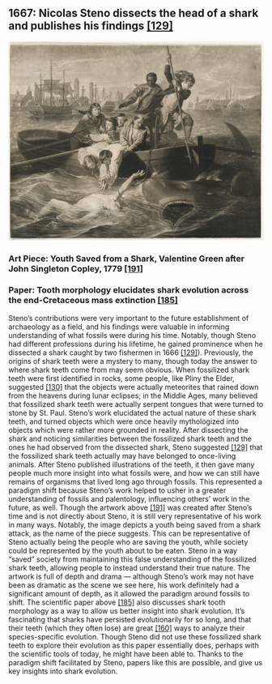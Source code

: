 ## 1667: Nicolas Steno dissects the head of a shark and publishes his findings [[129]](https://www.e-education.psu.edu/earth520/node/1803)

![pic](/images/1667.jpg)

### Art Piece: Youth Saved from a Shark, Valentine Green after John Singleton Copley, 1779 [[191]](https://hvrd.art/o/277538)

### Paper: Tooth morphology elucidates shark evolution across the end-Cretaceous mass extinction [[185]](https://journals.plos.org/plosbiology/article?id=10.1371/journal.pbio.3001108)

Steno’s contributions were very important to the future establishment of archaeology as a field, and his findings were valuable in informing understanding of what fossils were during his time. Notably, though Steno had different professions during his lifetime, he gained prominence when he dissected a shark caught by two fishermen in 1666 [[129]](https://www.e-education.psu.edu/earth520/node/1803)). Previously, the origins of shark teeth were a mystery to many, though today the answer to where shark teeth come from may seem obvious. When fossilized shark teeth were first identified in rocks, some people, like Pliny the Elder, suggested [[130]](https://earthobservatory.nasa.gov/features/Steno/steno3.php) that the objects were actually meteorites that rained down from the heavens during lunar eclipses; in the Middle Ages, many believed that fossilized shark teeth were actually serpent tongues that were turned to stone by St. Paul. Steno’s work elucidated the actual nature of these shark teeth, and turned objects which were once heavily mythologized into objects which were rather more grounded in reality. After dissecting the shark and noticing similarities between the fossilized shark teeth and the ones he had observed from the dissected shark, Steno suggested [[129]](https://www.e-education.psu.edu/earth520/node/1803) that the fossilized shark teeth actually may have belonged to once-living animals. After Steno published illustrations of the teeth, it then gave many people much more insight into what fossils were, and how we can still have remains of organisms that lived long ago through fossils. This represented a paradigm shift because Steno’s work helped to usher in a greater understanding of fossils and palentology, influencing others’ work in the future, as well. Though the artwork above [[191]](https://hvrd.art/o/277538) was created after Steno’s time and is not directly about Steno, it is still very representative of his work in many ways. Notably, the image depicts a youth being saved from a shark attack, as the name of the piece suggests. This can be representative of Steno actually being the people who are saving the youth, while society could be represented by the youth about to be eaten. Steno in a way “saved” society from maintaining this false understanding of the fossilized shark teeth, allowing people to instead understand their true nature. The artwork is full of depth and drama — although Steno’s work may not have been as dramatic as the scene we see here, his work definitely had a significant amount of depth, as it allowed the paradigm around fossils to shift. The scientific paper above [[185]](https://journals.plos.org/plosbiology/article?id=10.1371/journal.pbio.3001108) also discusses shark tooth morphology as a way to allow us better insight into shark evolution. It’s fascinating that sharks have persisted evolutionarily for so long, and that their teeth (which they often lose) are great [[160]](https://www.nhm.ac.uk/discover/shark-evolution-a-450-million-year-timeline.html) ways to analyze their species-specific evolution. Though Steno did not use these fossilized shark teeth to explore their evolution as this paper essentially does, perhaps with the scientific tools of today, he might have been able to. Thanks to the paradigm shift facilitated by Steno, papers like this are possible, and give us key insights into shark evolution. 
